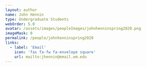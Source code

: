 ```yaml
---
layout: author
name: John Hennin
type: Undergraduate Students
webOrder: 5.0
avatar: /assets/images/peopleImages/johnhenninspring2020.png
imageMask: 0
permalink: /people/johnhenninspring2020
links:
  - label: 'Email'
    icon: 'fas fa-fw fa-envelope square'
    url: mailto:jhennin@email.wm.edu
---
```


